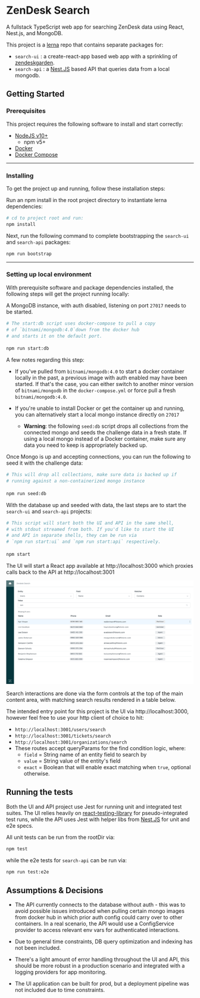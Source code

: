 # ZenDesk Search
A fullstack TypeScript web app for searching ZenDesk data using React, Nest.js, and MongoDB.

This project is a [lerna](https://github.com/lerna/lerna) repo that contains separate packages for:
  - `search-ui` : a create-react-app based web app with a sprinkling of [zendeskgarden](https://garden.zendesk.com/).
  - `search-api` : a [Nest.JS](https://github.com/nestjs/nest) based API that queries data from a local mongodb.

## Getting Started

### Prerequisites
This project requires the following software to install and start correctly:
- [NodeJS v10+](https://nodejs.org/en/download/)
  - npm v5+
- [Docker](https://www.docker.com/get-started)
- [Docker Compose](https://docs.docker.com/compose/install/)


---
### Installing
To get the project up and running, follow these installation steps:


Run an npm install in the root project directory to instantiate lerna dependencies:
```bash
# cd to project root and run:
npm install
```

Next, run the following command to complete bootstrapping the `search-ui` and `search-api` packages:
```bash
npm run bootstrap
```
---
### Setting up local environment
With prerequisite software and package dependencies installed, the following steps will get the project running locally:


A MongoDB instance, with auth disabled, listening on port `27017` needs to be started.
```bash
# The start:db script uses docker-compose to pull a copy
# of `bitnami/mongodb:4.0`down from the docker hub
# and starts it on the default port.

npm run start:db
```
A few notes regarding this step:
  - If you've pulled from `bitnami/mongodb:4.0` to start a docker container locally in the past, a previous image with auth enabled may have been started. If that's the case, you can either switch to another minor version of `bitnami/mongodb` in the `docker-compose.yml` or force pull a fresh `bitnami/mongodb:4.0`.

  - If you're unable to install Docker or get the container up and running, you can alternatively start a local mongo instance directly on `27017`
    - **Warning**: the following `seed:db` script drops all collections from the connected mongo and seeds the challenge data in a fresh state. If using a local mongo instead of a Docker container, make sure any data you need to keep is appropriately backed up.

Once Mongo is up and accepting connections, you can run the following to seed it with the challenge data:

```bash
# This will drop all collections, make sure data is backed up if
# running against a non-containerized mongo instance

npm run seed:db
```

With the database up and seeded with data, the last steps are to start the `search-ui` and `search-api` projects:
```bash
# This script will start both the UI and API in the same shell,
# with stdout streamed from both. If you'd like to start the UI
# and API in separate shells, they can be run via
# `npm run start:ui` and `npm run start:api` respectively.

npm start
```

The UI will start a React app available at http://localhost:3000 which proxies calls back to the API at http://localhost:3001

![ZenDesk Search UI](./zd-search-ui.png)


Search interactions are done via the form controls at the top of the main content area, with matching search results rendered in a table below.

The intended entry point for this project is the UI via http://localhost:3000, however feel free to use your http client of choice to hit:
  - `http://localhost:3001/users/search`
  - `http://localhost:3001/tickets/search`
  - `http://localhost:3001/organizations/search`
  - These routes accept queryParams for the find condition logic, where:
    - `field` = String name of an entity field to search by
    - `value` = String value of the entity's field
    - `exact` = Boolean that will enable exact matching when `true`, optional otherwise.

## Running the tests
Both the UI and API project use Jest for running unit and integrated test suites. The UI relies heavily on [react-testing-library](https://github.com/testing-library/react-testing-library) for pseudo-integrated test runs, while the API uses Jest with helper libs from [Nest.JS](https://github.com/nestjs/nest) for unit and e2e specs.

All unit tests can be run from the rootDir via:
```bash
npm test
```
while the e2e tests for `search-api` can be run via:
```bash
npm run test:e2e
```

## Assumptions & Decisions
  - The API currently connects to the database without auth - this was to avoid possible issues introduced when pulling certain mongo images from docker hub in which prior auth config could carry over to other containers. In a real scenario, the API would use a ConfigService provider to access relevant env vars for authenticated interactions.

  - Due to general time constraints, DB query optimization and indexing has not been included.

  - There's a light amount of error handling throughout the UI and API, this should be more robust in a production scenario and integrated with a logging providers for app monitoring.

  - The UI application can be built for prod, but a deployment pipeline was not included due to time constraints.